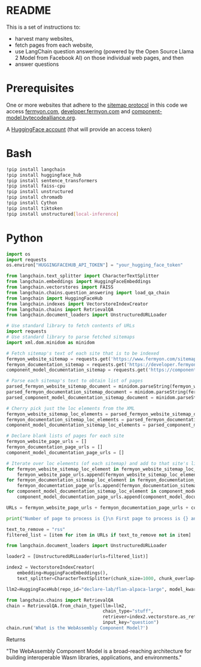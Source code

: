 # README

This is a set of instructions to:
- harvest many websites,
- fetch pages from each website,
- use LangChain question answering (powered by the Open Source Llama 2 Model from Facebook AI) on those individual web pages, and then
- answer questions 

# Prerequisites

One or more websites that adhere to the [sitemap protocol](https://www.sitemaps.org/protocol.html) in this code we access [fermyon.com](https://www.fermyon.com/sitemap.xml), [developer.fermyon.com](https://developer.fermyon.com/sitemap.xml) and [component-model.bytecodealliance.org](https://component-model.bytecodealliance.org/sitemap.xml).

A [HuggingFace account](https://huggingface.co/) (that will provide an access token)

# Bash

```bash
!pip install langchain
!pip install huggingface_hub
!pip install sentence_transformers
!pip install faiss-cpu
!pip install unstructured
!pip install chromadb
!pip install Cython
!pip install tiktoken
!pip install unstructured[local-inference]
```

# Python

```python
import os
import requests
os.environ["HUGGINGFACEHUB_API_TOKEN"] = "your_hugging_face_token"

from langchain.text_splitter import CharacterTextSplitter
from langchain.embeddings import HuggingFaceEmbeddings
from langchain.vectorstores import FAISS
from langchain.chains.question_answering import load_qa_chain
from langchain import HuggingFaceHub
from langchain.indexes import VectorstoreIndexCreator
from langchain.chains import RetrievalQA
from langchain.document_loaders import UnstructuredURLLoader

# Use standard library to fetch contents of URLs
import requests
# Use standard library to parse fetched sitemaps
import xml.dom.minidom as minidom

# Fetch sitemap's text of each site that is to be indexed
fermyon_website_sitemap = requests.get('https://www.fermyon.com/sitemap.xml', allow_redirects=True).text
fermyon_documentation_sitemap = requests.get('https://developer.fermyon.com/sitemap.xml', allow_redirects=True).text
component_model_documentation_sitemap = requests.get('https://component-model.bytecodealliance.org/sitemap.xml', allow_redirects=True).text

# Parse each sitemap's text to obtain list of pages
parsed_fermyon_website_sitemap_document = minidom.parseString(fermyon_website_sitemap)
parsed_fermyon_documentation_sitemap_document = minidom.parseString(fermyon_documentation_sitemap)
parsed_component_model_documentation_sitemap_document = minidom.parseString(component_model_documentation_sitemap)

# Cherry pick just the loc elements from the XML
fermyon_website_sitemap_loc_elements = parsed_fermyon_website_sitemap_document.getElementsByTagName('loc')
fermyon_documentation_sitemap_loc_elements = parsed_fermyon_documentation_sitemap_document.getElementsByTagName('loc')
component_model_documentation_sitemap_loc_elements = parsed_component_model_documentation_sitemap_document.getElementsByTagName('loc')

# Declare blank lists of pages for each site
fermyon_website_page_urls = []
fermyon_documentation_page_urls = []
component_model_documentation_page_urls = []

# Iterate over loc elements (of each sitemap) and add to that site's list of pages
for fermyon_website_sitemap_loc_element in fermyon_website_sitemap_loc_elements:
    fermyon_website_page_urls.append(fermyon_website_sitemap_loc_element.toxml().removesuffix("</loc>").removeprefix("<loc>"))
for fermyon_documentation_sitemap_loc_element in fermyon_documentation_sitemap_loc_elements:
    fermyon_documentation_page_urls.append(fermyon_documentation_sitemap_loc_element.toxml().removesuffix("</loc>").removeprefix("<loc>"))
for component_model_documentation_sitemap_loc_element in component_model_documentation_sitemap_loc_elements:
    component_model_documentation_page_urls.append(component_model_documentation_sitemap_loc_element.toxml().removesuffix("</loc>").removeprefix("<loc>"))

URLs = fermyon_website_page_urls + fermyon_documentation_page_urls + component_model_documentation_page_urls

print("Number of page to process is {}\n First page to process is {} and the last page to process is {}".format(len(URLs), URLs[0], URLs[len(URLs) - 1]))

text_to_remove = "rss"
filtered_list = [item for item in URLs if text_to_remove not in item]

from langchain.document_loaders import UnstructuredURLLoader

loader2 = [UnstructuredURLLoader(urls=filtered_list)]

index2 = VectorstoreIndexCreator(
    embedding=HuggingFaceEmbeddings(),
    text_splitter=CharacterTextSplitter(chunk_size=1000, chunk_overlap=0)).from_loaders(loader2)

llm2=HuggingFaceHub(repo_id="declare-lab/flan-alpaca-large", model_kwargs={"temperature":0, "max_length":512})

from langchain.chains import RetrievalQA
chain = RetrievalQA.from_chain_type(llm=llm2,
                                    chain_type="stuff",
                                    retriever=index2.vectorstore.as_retriever(),
                                    input_key="question")
chain.run('What is the WebAssembly Component Model?')
```

Returns

"The WebAssembly Component Model is a broad-reaching architecture for building interoperable Wasm libraries, applications, and environments."
